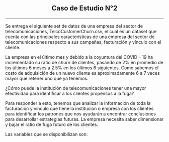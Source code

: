 ## <p style="text-align: center;">**Caso de Estudio N°2**</p>
_____________________________

Se entrega el siguiente set de datos de una empresa del sector de telecomunicaciones, TelcoCustomerChurn.csv, el cual es un dataset que cuenta con las principales características de una empresa del sector de telecomunicaciones respecto a sus campañas, facturación y vínculo con el cliente.

La empresa en el último mes y debido a la coyuntura del COVID – 19 ha incrementado 
su ratio de churn de clientes, pasando de 2% en promedio de los últimos 6 meses a 2.5% en los últimos 6 siguientes. Como sabemos el costo de adquisición de un nuevo cliente es aproximadamente 6 a 7 veces mayor que retener uno que ya tenemos.

¿Cómo puede la institución de telecomunicaciones tener una mayor efectividad para identificar a los clientes propensos a la fuga?

Para responder a esto, tenemos que analizar la información de toda la facturación y vínculo que tiene la institución o empresa con los clientes para identificar los patrones que nos ayudarán a encontrar conclusiones para desarrollar estrategias futuras. La empresa necesita saber dimensionar y bajar el ratio de fuga futuro de los clientes.


Las variables que se disponibilizan son:

